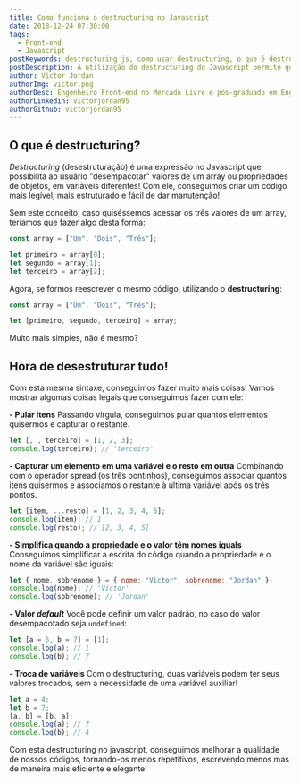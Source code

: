 ```yaml
---
title: Como funciona o destructuring no Javascript
date: 2018-12-24 07:30:00
tags:
  - Front-end
  - Javascript
postKeywords: destructuring js, como usar destructuring, o que é destructuring js, o que é destructuring, como posso usar destructuring, destruct js
postDescription: A utilização do destructuring do Javascript permite que nosso código se torne mais elegante e legível!
author: Victor Jordan
authorImg: victor.png
authorDesc: Engenheiro Front-end no Mercado Livre e pós-graduado em Engenharia de Software pela PUC-MG e formado em Banco de Dados pela Fatec, apaixonado por usabilidade, performance e UX!
authorLinkedin: victorjordan95
authorGithub: victorjordan95
---
```


## O que é destructuring?

_Destructuring_ (desestruturação) é uma expressão no Javascript que possibilita ao usuário "desempacotar" valores de um array ou propriedades de objetos, em variáveis diferentes!
Com ele, conseguimos criar um código mais legível, mais estruturado e fácil de dar manutenção!

Sem este conceito, caso quiséssemos acessar os três valores de um array, teríamos que fazer algo desta forma:

```javascript
const array = ["Um", "Dois", "Três"];

let primeiro = array[0];
let segundo = array[1];
let terceiro = array[2];
```

Agora, se formos reescrever o mesmo código, utilizando o **destructuring**:

<!-- more -->

```javascript
const array = ["Um", "Dois", "Três"];

let [primeiro, segundo, terceiro] = array;
```

Muito mais simples, não é mesmo?

## Hora de desestruturar tudo!

Com esta mesma sintaxe, conseguimos fazer muito mais coisas! Vamos mostrar algumas coisas legais que conseguimos fazer com ele:

**- Pular itens**
Passando vírgula, conseguimos pular quantos elementos quisermos e capturar o restante.

```javascript
let [, , terceiro] = [1, 2, 3];
console.log(terceiro); // "terceiro"
```

**- Capturar um elemento em uma variável e o resto em outra**
Combinando com o operador spread (os três pontinhos), conseguimos associar quantos itens quisermos e associamos o restante à última variável após os três pontos.

```javascript
let [item, ...resto] = [1, 2, 3, 4, 5];
console.log(item); // 1
console.log(resto); // [2, 3, 4, 5]
```

**- Simplifica quando a propriedade e o valor têm nomes iguals**
Conseguimos simplificar a escrita do código quando a propriedade e o nome da variável são iguais:

```javascript
let { nome, sobrenome } = { nome: "Victor", sobrenome: "Jordan" };
console.log(nome); // 'Victor'
console.log(sobrenome); // 'Jordan'
```

**- Valor _default_**
Você pode definir um valor padrão, no caso do valor desempacotado seja `undefined`:

```javascript
let [a = 5, b = 7] = [1];
console.log(a); // 1
console.log(b); // 7
```

**- Troca de variáveis**
Com o destructuring, duas variáveis podem ter seus valores trocados, sem a necessidade de uma variável auxiliar!

```javascript
let a = 4;
let b = 7;
[a, b] = [b, a];
console.log(a); // 7
console.log(b); // 4
```

Com esta destructuring no javascript, conseguimos melhorar a qualidade de nossos códigos, tornando-os menos repetitivos, escrevendo menos mas de maneira mais eficiente e elegante!
